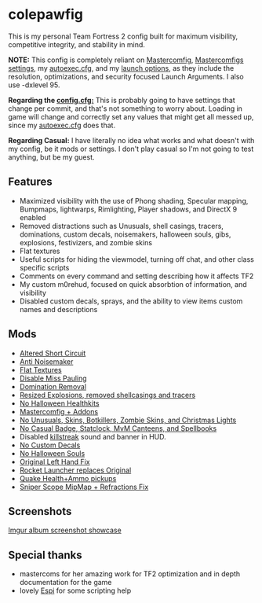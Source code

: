 # colepawfig

This is my personal Team Fortress 2 config built for maximum visibility, competitive integrity, and stability in mind.

**NOTE:** This config is completely reliant on [Mastercomfig](https://mastercomfig.com), [Mastercomfigs settings](cfg/overrides/modules.cfg), my [autoexec.cfg](cfg/overrides/autoexec.cfg), and my [launch options](cfg/overrides/autoexec.cfg#L19), as they include the resolution, optimizations, and security focused Launch Arguments. I also use -dxlevel 95.

**Regarding the [config.cfg:](cfg/config.cfg)** This is probably going to have settings that change per commit, and that's not something to worry about. Loading in game will change and correctly set any values that might get all messed up, since my [autoexec.cfg](cfg/overrides/autoexec.cfg) does that.

**Regarding Casual:** I have literally no idea what works and what doesn't with my config, be it mods or settings. I don't play casual so I'm not going to test anything, but be my guest.

## Features
* Maximized visibility with the use of Phong shading, Specular mapping, Bumpmaps, lightwarps, Rimlighting, Player shadows, and DirectX 9 enabled
* Removed distractions such as Unusuals, shell casings, tracers, dominations, custom decals, noisemakers, halloween souls, gibs, explosions, festivizers, and zombie skins
* Flat textures
* Useful scripts for hiding the viewmodel, turning off chat, and other class specific scripts
* Comments on every command and setting describing how it affects TF2
* My custom m0rehud, focused on quick absorbtion of information, and visibility
* Disabled custom decals, sprays, and the ability to view items custom names and descriptions

 ## Mods

* [Altered Short Circuit](https://gamebanana.com/mods/11900)
* [Anti Noisemaker](https://cobyyolo.vip/mods/files/Anti-Noisemaker.vpk)
* [Flat Textures](https://github.com/JarateKing/CleanTF2plus)
* [Disable Miss Pauling](https://gamebanana.com/mods/325900)
* [Domination Removal](https://gamebanana.com/mods/36617)
* [Resized Explosions, removed shellcasings and tracers](https://comfig.app/app)
* [No Halloween Healthkits](https://gamebanana.com/mods/401775)
* [Mastercomfig + Addons](https://mastercomfig.com)
* [No Unusuals, Skins, Botkillers, Zombie Skins, and Christmas Lights](https://pevhs.ch/tf2/vpk/nhbgum/)
* [No Casual Badge, Statclock, MvM Canteens, and Spellbooks](https://gamebanana.com/mods/470051)
* Disabled [killstreak](custom/customsounds/sounds/misc/killstreak.wav) sound and banner in HUD.
* [No Custom Decals](https://gamebanana.com/mods/295666)
* [No Halloween Souls](https://drive.google.com/file/d/1Yss7TO_o3zr0b3Xmg45OHBa78WUZNA_f)
* [Original Left Hand Fix](https://drive.google.com/file/d/1LK6E2exUce3kGID2wESCvb18_Zpt-d2Q)
* [Rocket Launcher replaces Original](https://drive.google.com/file/d/1OpFktTQ0XU-Capvn9Zy_9Q1lwt7Ajk2M/view)
* [Quake Health+Ammo pickups](https://yhn.fyi/files/tf2/!simple_items.vpk)
* [Sniper Scope MipMap + Refractions Fix](https://gamebanana.com/mods/388222)

## Screenshots
[Imgur album screenshot showcase](https://imgur.com/a/Rj5S71U)

## Special thanks
* mastercoms for her amazing work for TF2 optimization and in depth documentation for the game
* lovely [Espi](https://github.com/espimarisa) for some scripting help
